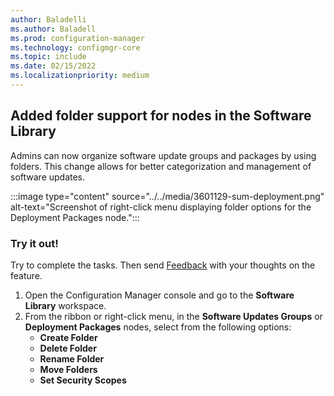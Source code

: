 ```yaml
---
author: Baladelli
ms.author: Baladell
ms.prod: configuration-manager
ms.technology: configmgr-core
ms.topic: include
ms.date: 02/15/2022
ms.localizationpriority: medium
---
```


## <a name="bkmk_folder"></a> Added folder support for nodes in the Software Library
<!--3601129-->

Admins can now organize software update groups and packages by using folders. This change allows for better categorization and management of software updates.

:::image type="content" source="../../media/3601129-sum-deployment.png" alt-text="Screenshot of right-click menu displaying folder options for the Deployment Packages node.":::

### Try it out!

Try to complete the tasks. Then send [Feedback](../../../../understand/product-feedback.md) with your thoughts on the feature.

1. Open the Configuration Manager console and go to the **Software Library** workspace.
1. From the ribbon or right-click menu, in the **Software Updates Groups** or **Deployment Packages** nodes, select from the following options:
   - **Create Folder**
   - **Delete Folder**
   - **Rename Folder**
   - **Move Folders**
   - **Set Security Scopes**
